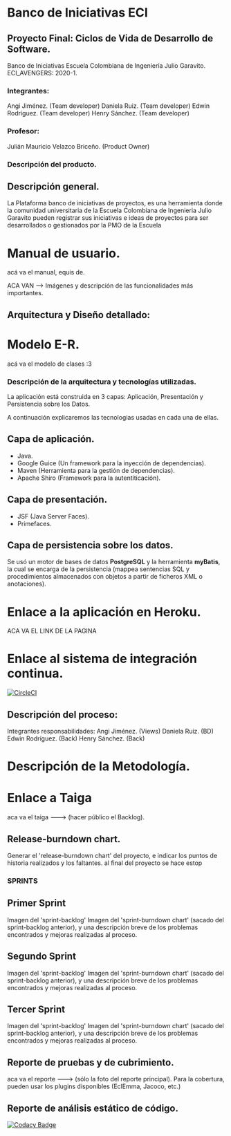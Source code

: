 # Banco de Iniciativas ECI


## Proyecto Final: Ciclos de Vida de Desarrollo de Software.
Banco de Iniciativas Escuela Colombiana de Ingeniería Julio Garavito. 
ECI_AVENGERS: 2020-1.


### Integrantes: 
Angi Jiménez. (Team developer)
Daniela Ruiz. (Team developer)
Edwin Rodríguez. (Team developer)
Henry Sánchez. (Team developer)


### Profesor: 
Julián Mauricio Velazco Briceño. (Product Owner)


### Descripción del producto.


## Descripción general.


La Plataforma banco de iniciativas de proyectos, es una herramienta donde la comunidad universitaria 
de la Escuela Colombiana de Ingenieria Julio Garavito pueden registrar sus iniciativas e ideas de 
proyectos para ser desarrollados o gestionados por la PMO de la Escuela


# Manual de usuario.
acá va el manual, equis de.

ACA VAN --> Imágenes y descripción de las funcionalidades más importantes.


## Arquitectura y Diseño detallado:


# Modelo E-R.
acá va el modelo de clases :3


### Descripción de la arquitectura y tecnologías utilizadas.
La aplicación está construida en 3 capas: Aplicación, Presentación y Persistencia sobre los Datos.


A continuación explicaremos las tecnologias usadas en cada una de ellas.

## Capa de aplicación.
+  Java.
+  Google Guice (Un framework para la inyección de dependencias).
+  Maven (Herramienta para la gestión de dependencias).
+  Apache Shiro (Framework para la autentiticación).


## Capa de presentación.
+  JSF (Java Server Faces).
+  Primefaces.


## Capa de persistencia sobre los datos.
Se usó un motor de bases de datos **PostgreSQL** y la herramienta **myBatis**, la cual se encarga de la persistencia 
(mappea sentencias SQL y procedimientos almacenados con objetos a partir de ficheros XML o anotaciones).


# Enlace a la aplicación en Heroku.
ACA VA EL LINK DE LA PAGINA 


# Enlace al sistema de integración continua.
[![CircleCI](https://circleci.com/gh/Edyesid/2020-1-PROYCVDS-ECI_AVENGERS.svg?style=svg)](https://circleci.com/gh/Edyesid/2020-1-PROYCVDS-ECI_AVENGERS)


## Descripción del proceso:
Integrantes responsabilidades:
Angi Jiménez. (Views)
Daniela Ruiz. (BD)
Edwin Rodríguez. (Back)
Henry Sánchez. (Back)


# Descripción de la Metodología.



# Enlace a Taiga 
aca va el taiga ---> (hacer público el Backlog).


## Release-burndown chart.
Generar el 'release-burndown chart' del proyecto, e indicar los puntos de historia realizados y los faltantes.
al final del proyecto se hace estop


### SPRINTS
## Primer Sprint
Imagen del 'sprint-backlog'
Imagen del 'sprint-burndown chart' (sacado del sprint-backlog anterior), y una descripción breve de los problemas 
encontrados y mejoras realizadas al proceso.

## Segundo Sprint
Imagen del 'sprint-backlog'
Imagen del 'sprint-burndown chart' (sacado del sprint-backlog anterior), y una descripción breve de los problemas 
encontrados y mejoras realizadas al proceso.


## Tercer Sprint
Imagen del 'sprint-backlog'
Imagen del 'sprint-burndown chart' (sacado del sprint-backlog anterior), y una descripción breve de los problemas 
encontrados y mejoras realizadas al proceso.


## Reporte de pruebas y de cubrimiento.
aca va el reporte ---> (sólo la foto del reporte principal). 
Para la cobertura, pueden usar los plugins disponibles (EclEmma, Jacoco, etc.)


## Reporte de análisis estático de código. 
[![Codacy Badge](https://api.codacy.com/project/badge/Grade/1a70a519783d4905a1dc5140955316dd)](https://app.codacy.com/manual/Edyesid/2020-1-PROYCVDS-ECI_AVENGERS?utm_source=github.com&utm_medium=referral&utm_content=Edyesid/2020-1-PROYCVDS-ECI_AVENGERS&utm_campaign=Badge_Grade_Dashboard)




